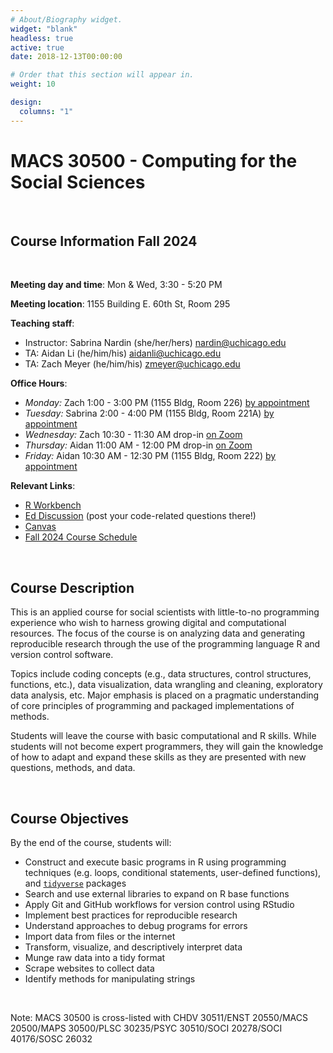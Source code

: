 ```yaml
---
# About/Biography widget.
widget: "blank"
headless: true
active: true
date: 2018-12-13T00:00:00

# Order that this section will appear in.
weight: 10

design:
  columns: "1"
---
```


# MACS 30500 - Computing for the Social Sciences 

<br>

## Course Information Fall 2024

<br>

**Meeting day and time**: Mon & Wed, 3:30 - 5:20 PM

**Meeting location**: 1155 Building E. 60th St, Room 295

**Teaching staff**:
  * Instructor: Sabrina Nardin (she/her/hers) nardin@uchicago.edu
  * TA: Aidan Li (he/him/his) aidanli@uchicago.edu
  * TA: Zach Meyer (he/him/his) zmeyer@uchicago.edu

**Office Hours**:
  * *Monday:* Zach 1:00 - 3:00 PM (1155 Bldg, Room 226) [by appointment](https://calendar.app.google/bM8FQbxCfBNf1FdH8) 
  * *Tuesday:* Sabrina 2:00 - 4:00 PM (1155 Bldg, Room 221A) [by appointment](https://calendar.app.google/M2zCrSuzquf71fLAA)
  * *Wednesday:* Zach 10:30 - 11:30 AM drop-in [on Zoom](
https://uchicago.zoom.us/j/9892071192?pwd=bFJjc2hrUUt5V0VwNnFVSEo1WVVoUT09)
  * *Thursday:* Aidan 11:00 AM - 12:00 PM drop-in [on Zoom](https://uchicago.zoom.us/j/5670592166?pwd=RTB2anB6bVBzMmk1VExWMFlrTy9QQT09)
  * *Friday:* Aidan 10:30 AM - 12:30 PM (1155 Bldg, Room 222) [by appointment](https://calendar.app.google/yNSNsS9Q9t8VwmnDA) 

**Relevant Links**:
  * [R Workbench](https://macss-r.uchicago.edu/)
  * [Ed Discussion](https://edstem.org/us/courses/68248/discussion/) (post your code-related questions there!)
  * [Canvas](https://canvas.uchicago.edu/courses/59637)
  * [Fall 2024 Course Schedule](https://docs.google.com/spreadsheets/d/15M5oS9z1ns1rbQE5u9Rueh-wY_5CykSp/edit?usp=sharing&ouid=112534119211880791899&rtpof=true&sd=true)
    
    
<br>

<!--
## Course Information Summer 2024

* **Meeting day and time**: M-Tu-W-Th 9:30 - 11:30 AM
* **Meeting location**: [Online on Zoom](https://uchicago.zoom.us/j/97402503052?pwd=NirFyA3o4Az0noGysWkPlqmqbZKHlk.1)
* **Teaching staff**:
    * Instructor: Sabrina Nardin (she/her/hers) nardin@uchicago.edu
    * TA: Mónica Ruiz (she/her/hers) mruizhouse@gmail.com
* **Office hours**:
    * Sabrina: every day after class (Monday to Thursday) until noon [drop in on Zoom](https://uchicago.zoom.us/j/97402503052?pwd=NirFyA3o4Az0noGysWkPlqmqbZKHlk.1) or by appointment (email to arrange a time; if we meet by appointment use [my personal Zoom](https://uchicago.zoom.us/j/5292834749?pwd=bXhkMXJ6aUVHL3dhV3lZTUtIOTVIdz09))
    * Mónica: every day (Monday to Friday) 3:00 - 4:00 PM [drop in on Zoom](https://uchicago.zoom.us/j/91954245194?pwd=HDhSdd6IAwEvvPYZfalvhrrREcFnbL) or by appointment (email to arrange a time)


    * Sabrina: [by appointment](https://appoint.ly/s/nardin/officehours) Thursday 8:45-10:45 AM (1155 Bldg, Room 221A)
    * Mónica: [by appointment](https://appoint.ly/t/ruizm) Monday 9:30-11:30 AM (1155 Bldg, Room 222) + drop-in Wednesday 9:00-10:00 AM (“Ex Libris cafe", Regenstein library)
    * Ram: [by appointment](https://appoint.ly/s/rammkripa/in-person-oh) Tuesday 2:00-4:00 PM (1155 Bldg, Room 222) + drop-in Friday 2:00-3:00 PM ([on Zoom](https://uchicago.zoom.us/my/rammkripa))
-->

## Course Description

This is an applied course for social scientists with little-to-no programming experience who wish to harness growing digital and computational resources. The focus of the course is on analyzing data and generating reproducible research through the use of the programming language R and version control software. 

Topics include coding concepts (e.g., data structures, control structures, functions, etc.), data visualization, data wrangling and cleaning, exploratory data analysis, etc. Major emphasis is placed on a pragmatic understanding of core principles of programming and packaged implementations of methods.

Students will leave the course with basic computational and R skills. While students will not become expert programmers, they will gain the knowledge of how to adapt and expand these skills as they are presented with new questions, methods, and data.

<br>

## Course Objectives

By the end of the course, students will:

* Construct and execute basic programs in R using programming techniques (e.g. loops, conditional statements, user-defined functions), and [`tidyverse`](http://tidyverse.org/) packages
* Search and use external libraries to expand on R base functions
* Apply Git and GitHub workflows for version control using RStudio
* Implement best practices for reproducible research
* Understand approaches to debug programs for errors
* Import data from files or the internet
* Transform, visualize, and descriptively interpret data
* Munge raw data into a tidy format
* Scrape websites to collect data
* Identify methods for manipulating strings

<br>

<!-- * Parse and analyze text documents -->

Note: MACS 30500 is cross-listed with CHDV 30511/ENST 20550/MACS 20500/MAPS 30500/PLSC 30235/PSYC 30510/SOCI 20278/SOCI 40176/SOSC 26032
